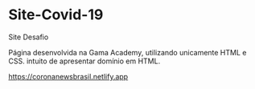 # Site-Covid-19

Site Desafio

Página desenvolvida na Gama Academy, utilizando unicamente HTML e  CSS.
intuito de apresentar domínio em HTML.

https://coronanewsbrasil.netlify.app

